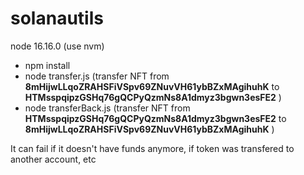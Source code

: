 # solanautils

node 16.16.0   (use nvm)

- npm install
- node transfer.js  (transfer NFT from **8mHijwLLqoZRAHSFiVSpv69ZNuvVH61ybBZxMAgihuhK** to **HTMsspqipzGSHq76gQCPyQzmNs8A1dmyz3bgwn3esFE2** )
- node transferBack.js (transfer NFT from **HTMsspqipzGSHq76gQCPyQzmNs8A1dmyz3bgwn3esFE2** to **8mHijwLLqoZRAHSFiVSpv69ZNuvVH61ybBZxMAgihuhK** )

It can fail if it doesn't have funds anymore, if token was transfered to another account, etc
